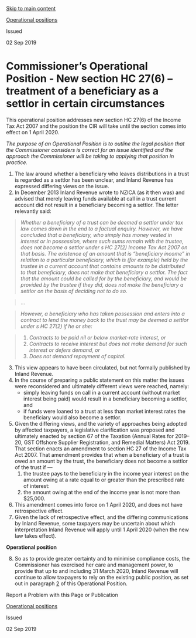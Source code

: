 [Skip to main content](#main-content-tt)

[Operational positions](/publications#f-ttTypeFacet=Operational%20positions&sort=%40irscttissuedatetime%20descending&numberOfResults=25)

Issued

02 Sep 2019

Commissioner’s Operational Position - New section HC 27(6) – treatment of a beneficiary as a settlor in certain circumstances
=============================================================================================================================

This operational position addresses new section HC 27(6) of the Income Tax Act 2007 and the position the CIR will take until the section comes into effect on 1 April 2020.

_The purpose of an Operational Position is to outline the legal position that the Commissioner considers is correct for an issue identified and the approach the Commissioner will be taking to applying that position in practice._

1.  The law around whether a beneficiary who leaves distributions in a trust is regarded as a settlor has been unclear, and Inland Revenue has expressed differing views on the issue.
2.  In December 2013 Inland Revenue wrote to NZICA (as it then was) and advised that merely leaving funds available at call in a trust current account did not result in a beneficiary becoming a settlor. The letter relevantly said:

> _Whether a beneficiary of a trust can be deemed a settlor under tax law comes down in the end to a factual enquiry. However, we have concluded that a beneficiary, who simply has money vested in interest or in possession, where such sums remain with the trustee, does not become a settlor under s HC 27(2) Income Tax Act 2007 on that basis. The existence of an amount that is “beneficiary income” in relation to a particular beneficiary, which is (for example) held by the trustee in a current account that contains amounts to be distributed to that beneficiary, does not make that beneficiary a settlor. The fact that the amount could be called for by the beneficiary, and would be provided by the trustee if they did, does not make the beneficiary a settlor on the basis of deciding not to do so._

> …

> _However, a beneficiary who has taken possession and enters into a contract to lend the money back to the trust may be deemed a settlor under s HC 27(2) if he or she:_

> 1.  _Contracts to be paid nil or below market-rate interest, or_
> 2.  _Contracts to receive interest but does not make demand for such interest or defers demand, or_
> 3.  _Does not demand repayment of capital._

3.  This view appears to have been circulated, but not formally published by Inland Revenue.
4.  In the course of preparing a public statement on this matter the issues were reconsidered and ultimately different views were reached, namely:
    *   simply leaving funds on call in a current account (without market interest being paid) would result in a beneficiary becoming a settlor, and
    *   if funds were loaned to a trust at less than market interest rates the beneficiary would also become a settlor.
5.  Given the differing views, and the variety of approaches being adopted by affected taxpayers, a legislative clarification was proposed and ultimately enacted by section 67 of the Taxation (Annual Rates for 2019–20, GST Offshore Supplier Registration, and Remedial Matters) Act 2019. That section enacts an amendment to section HC 27 of the Income Tax Act 2007. That amendment provides that when a beneficiary of a trust is owed an amount by the trust, the beneficiary does not become a settlor of the trust if —
    1.  the trustee pays to the beneficiary in the income year interest on the amount owing at a rate equal to or greater than the prescribed rate of interest:
    2.  the amount owing at the end of the income year is not more than $25,000.
6.  This amendment comes into force on 1 April 2020, and does not have retrospective effect.
7.  Given the lack of retrospective effect, and the differing communications by Inland Revenue, some taxpayers may be uncertain about which interpretation Inland Revenue will apply until 1 April 2020 (when the new law takes effect).

**Operational position**

8.  So as to provide greater certainty and to minimise compliance costs, the Commissioner has exercised her care and management power, to provide that up to and including 31 March 2020, Inland Revenue will continue to allow taxpayers to rely on the existing public position, as set out in paragraph [2](#02)
     of this Operational Position.

Report a Problem with this Page or Publication

[Operational positions](/publications#f-ttTypeFacet=Operational%20positions&sort=%40irscttissuedatetime%20descending&numberOfResults=25)

Issued

02 Sep 2019
